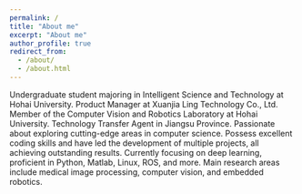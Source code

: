 ```yaml
---
permalink: /
title: "About me"
excerpt: "About me"
author_profile: true
redirect_from: 
  - /about/
  - /about.html
---
```


Undergraduate student majoring in Intelligent Science and Technology at Hohai University. Product Manager at Xuanjia Ling Technology Co., Ltd. Member of the Computer Vision and Robotics Laboratory at Hohai University. Technology Transfer Agent in Jiangsu Province. Passionate about exploring cutting-edge areas in computer science. Possess excellent coding skills and have led the development of multiple projects, all achieving outstanding results. Currently focusing on deep learning, proficient in Python, Matlab, Linux, ROS, and more. Main research areas include medical image processing, computer vision, and embedded robotics.



